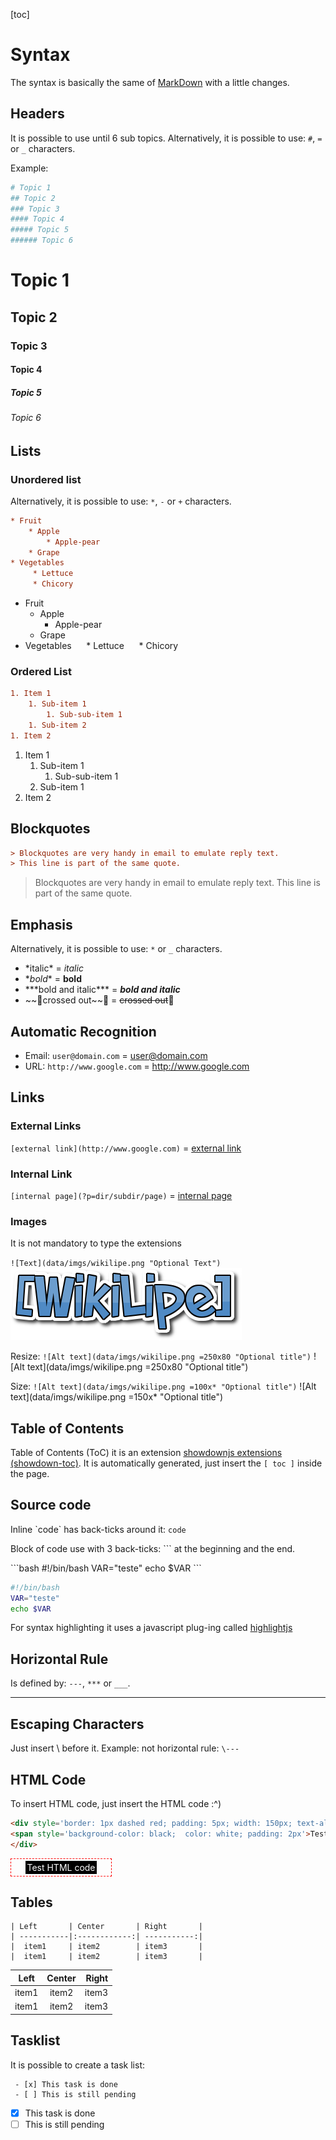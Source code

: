 [toc]

# Syntax

The syntax is basically the same of [MarkDown](https://github.com/showdownjs/showdown/wiki/Showdown's-Markdown-syntax) with a little changes.

## Headers

It is possible to use until 6 sub topics.
Alternatively, it is possible to use: `#`, `=` or `_` characters.

Example:
```ini
# Topic 1
## Topic 2
### Topic 3
#### Topic 4
##### Topic 5
###### Topic 6
```

# Topic 1
## Topic 2
### Topic 3
#### Topic 4
##### Topic 5
###### Topic 6

## Lists

### Unordered list

Alternatively, it is possible to use: `*`, `-` or `+` characters.

```ini
* Fruit
    * Apple
        * Apple-pear
    * Grape
* Vegetables
     * Lettuce
     * Chicory
```

* Fruit
    * Apple
        * Apple-pear
    * Grape
* Vegetables
     * Lettuce
     * Chicory

### Ordered List

```ini
1. Item 1
    1. Sub-item 1
        1. Sub-sub-item 1
    1. Sub-item 2
1. Item 2
```

1. Item 1
    1. Sub-item 1
        1. Sub-sub-item 1
    1. Sub-item 1
1. Item 2

## Blockquotes

```ini
> Blockquotes are very handy in email to emulate reply text.
> This line is part of the same quote.
```

> Blockquotes are very handy in email to emulate reply text.
> This line is part of the same quote.


## Emphasis

Alternatively, it is possible to use: `*` or `_` characters.

* \*italic* = *italic*
* \**bold** = **bold**
* \*\*\*bold and italic*** = ***bold and italic***
* \~\~crossed out\~\~ = ~~crossed out~~

## Automatic Recognition

* Email: `user@domain.com` = user@domain.com
* URL: `http://www.google.com` = http://www.google.com

## Links

### External Links
`[external link](http://www.google.com)` = [external link](http://www.google.com)

### Internal Link

`[internal page](?p=dir/subdir/page)` = [internal page](?p=dir/subdir/page)


### Images

It is not mandatory to type the extensions

`![Text](data/imgs/wikilipe.png "Optional Text")`
![Text](data/imgs/wikilipe.png "Optional Text")

Resize:
`![Alt text](data/imgs/wikilipe.png =250x80 "Optional title")`
![Alt text](data/imgs/wikilipe.png =250x80 "Optional title")

Size:
`![Alt text](data/imgs/wikilipe.png =100x* "Optional title")`
![Alt text](data/imgs/wikilipe.png =150x* "Optional title")

## Table of Contents

Table of Contents (ToC) it is an extension [showdownjs extensions (showdown-toc)](https://github.com/JanLoebel/showdown-toc). It is automatically generated, just insert the `[ toc ]` inside the page.

## Source code

Inline \`code\` has back-ticks around it: `code`

Block of code use with 3 back-ticks: \`\`\` at the beginning and the end.

\`\`\`bash
 #!/bin/bash
VAR="teste"
echo $VAR
\`\`\`

```bash
#!/bin/bash
VAR="teste"
echo $VAR
```

For syntax highlighting it uses a javascript plug-ing called [highlightjs](http://highlightjs.org)

## Horizontal Rule

Is defined by: `---`, `***` or `___`.

---

## Escaping Characters

Just insert \ before it. Example: not horizontal rule: `\---`

## HTML Code

To insert HTML code, just insert the HTML code :^)

```html
<div style='border: 1px dashed red; padding: 5px; width: 150px; text-align: center'>
<span style='background-color: black;  color: white; padding: 2px'>Test HTML code</span>
</div>
```

<div style='border: 1px dashed red; padding: 5px; width: 150px; text-align: center'>
<span style='background-color: black;  color: white; padding: 2px'>Test HTML code</span>
</div>

## Tables

```
| Left       | Center       | Right       |
| -----------|:------------:| -----------:|
|  item1     | item2        | item3       |
|  item1     | item2        | item3       |
```
| Left       | Center       | Right       |
| -----------|:------------:| -----------:|
|  item1     | item2        | item3       |
|  item1     | item2        | item3       |

## Tasklist

It is possible to create a task list:
```
 - [x] This task is done
 - [ ] This is still pending
```

 - [x] This task is done
 - [ ] This is still pending
